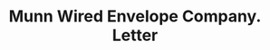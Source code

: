 ---
doi: 10.7916/D8B296B6
date_other: '1900'
date_other_textual: '1900'
form: correspondence
genre:
- Letters (correspondence)
name:
- Munn Wired Envelope Company
object_in_context_url: https://biggert.cul.columbia.edu/items/view/ave_biggert_01072
subject_hierarchical_geographic:
- New York, New York, United States
subject_name:
- Munn Wired Envelope Company
title: Munn Wired Envelope Company. Letter
sort_title: Munn Wired Envelope Company. Letter
call_number: ave_biggert_01072
coordinates:
- 40.71277777777778,-74.00583333333333
pid: ave_biggert_01072
identifiers: ave_biggert_01072
thumbnail: https://derivativo-3.library.columbia.edu/iiif/2/ldpd:344392/full/!256,256/0/native.jpg
permalink: "/biggert/ave_biggert_01072/"
layout: iiif-image-page
---